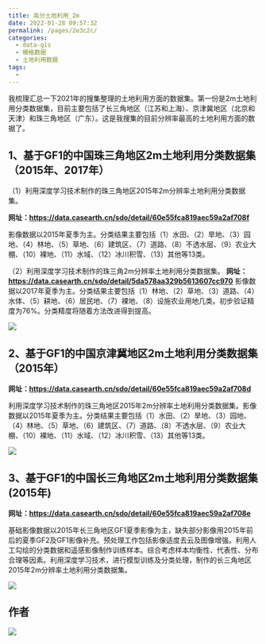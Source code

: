 ```yaml
---
title: 高分土地利用_2m
date: 2022-01-28 09:57:32
permalink: /pages/2e3c2c/
categories:
  - data-gis
  - 栅格数据
  - 土地利用数据
tags:
  - 
---
```

我梳理汇总一下2021年的搜集整理的土地利用方面的数据集。第一份是2m土地利用分类数据集，目前主要包括了长三角地区（江苏和上海）、京津冀地区（北京和天津）和珠三角地区（广东）。这是我搜集的目前分辨率最高的土地利用方面的数据了。



## **1、基于GF1的中国珠三角地区2m土地利用分类数据集（2015年、2017年）**

（1）利用深度学习技术制作的珠三角地区2015年2m分辨率土地利用分类数据集。

**网址：https://data.casearth.cn/sdo/detail/60e55fca819aec59a2af708f**

影像数据以2015年夏季为主。分类结果主要包括（1）水田、（2）旱地、（3）园地、（4）林地、（5）草地、（6）建筑区、（7）道路、（8）不透水层、（9）农业大棚、（10）裸地、（11）水域、（12）冰川积雪、（13）其他等13类。



（2）利用深度学习技术制作的珠三角2m分辨率土地利用分类数据集。
**网址：https://data.casearth.cn/sdo/detail/5da578aa329b5613607cc970**
影像数据以2017年夏季为主。分类结果主要包括（1）林地、（2）草地、（3）道路、（4）水体、（5）耕地、（6）居民地、（7）裸地、（8）设施农业用地几类。初步验证精度为76%。分类精度将随着方法改进得到提高。

![](http://pics.landcover100.com/pics//img/202201281012131.png)





## **2、基于GF1的中国京津冀地区2m土地利用分类数据集（2015年）**

**网址：https://data.casearth.cn/sdo/detail/60e55fca819aec59a2af708d**

利用深度学习技术制作的珠三角地区2015年2m分辨率土地利用分类数据集。影像数据以2015年夏季为主。分类结果主要包括（1）水田、（2）旱地、（3）园地、（4）林地、（5）草地、（6）建筑区、（7）道路、（8）不透水层、（9）农业大棚、（10）裸地、（11）水域、（12）冰川积雪、（13）其他等13类。

![](http://pics.landcover100.com/pics//img/202201281028959.png)



## **3、基于GF1的中国长三角地区2m土地利用分类数据集(2015年)**

**网址：https://data.casearth.cn/sdo/detail/60e55fca819aec59a2af708e**

基础影像数据以2015年长三角地区GF1夏季影像为主，缺失部分影像用2015年前后的夏季GF2及GF1影像补充。预处理工作包括影像适度去云及图像增强。利用人工勾绘的分类数据和遥感影像制作训练样本。综合考虑样本均衡性、代表性、分布合理等因素。利用深度学习技术，进行模型训练及分类处理，制作的长三角地区2015年2m分辨率土地利用分类数据集。

![](http://pics.landcover100.com/pics//img/202201281031691.png)

## 作者

![](http://pics.landcover100.com/pics//img/202201281034183.png)
